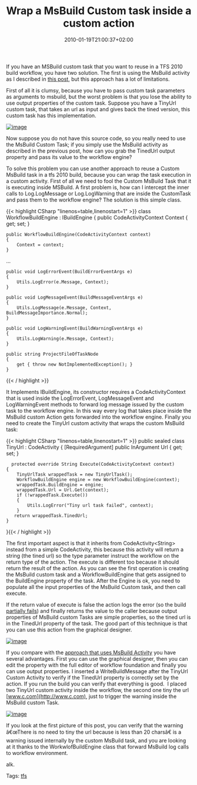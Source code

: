 ﻿---
title: "Wrap a MsBuild Custom task inside a custom action"
description: ""
date: 2010-01-19T21:00:37+02:00
draft: false
tags: [Continuous Integration,TFS Build]
categories: [Team Foundation Server]
---
If you have an MSBuild custom task that you want to reuse in a TFS 2010 build workflow, you have two solution. The first is using the MsBuild activity as I described in [this post](http://www.codewrecks.com/blog/index.php/2009/11/09/use-msbuild-custom-action-in-tfs2010-build-with-a-custom-project/), but this approach has a lot of limitations.

First of all it is clumsy, because you have to pass custom task parameters as arguments to msbuild, but the worst problem is that you lose the ability to use output properties of the custom task. Suppose you have a TinyUrl custom task, that takes an url as input and gives back the tined version, this custom task has this implementation.

[![image](https://www.codewrecks.com/blog/wp-content/uploads/2010/01/image_thumb27.png "image")](https://www.codewrecks.com/blog/wp-content/uploads/2010/01/image27.png)

Now suppose you do not have this source code, so you really need to use the MsBuild Custom Task; if you simply use the MsBuild activity as described in the previous post, how can you grab the TinedUrl output property and pass its value to the workflow engine?

To solve this problem you can use another approach to reuse a Custom MsBuild task in a tfs 2010 build, because you can wrap the task execution in a custom activity. First of all we need to fool the Custom MsBuild Task that it is executing inside MSBuild. A first problem is, how can I intercept the inner calls to Log.LogMessage or Log.LogWarning that are inside the CustomTask and pass them to the workflow engine? The solution is this simple class.

{{< highlight CSharp "linenos=table,linenostart=1" >}}
class WorkflowBuildEngine : IBuildEngine
{
    public CodeActivityContext Context { get; set; }

    public WorkflowBuildEngine(CodeActivityContext context)
    {
        Context = context;
    }

  ...

    public void LogErrorEvent(BuildErrorEventArgs e)
    {
        Utils.LogError(e.Message, Context);
    }

    public void LogMessageEvent(BuildMessageEventArgs e)
    {
        Utils.LogMessage(e.Message, Context, BuildMessageImportance.Normal);
    }

    public void LogWarningEvent(BuildWarningEventArgs e)
    {
        Utils.LogWarning(e.Message, Context);
    }

    public string ProjectFileOfTaskNode
    {
        get { throw new NotImplementedException(); }
    }
{{< / highlight >}}

<!-- Code inserted with Steve Dunn's Windows Live Writer Code Formatter Plugin.  http://dunnhq.com -->

It Implements IBuildEngine, its constructor requires a CodeActivityContext that is used inside the LogErrorEvent, LogMessageEvent and LogWarningEvent methods to forward log message issued by the custom task to the workflow engine. In this way every log that takes place inside the MsBuild custom Action gets forwarded into the workflow engine. Finally you need to create the TinyUrl custom activity that wraps the custom MsBuild task:

{{< highlight CSharp "linenos=table,linenostart=1" >}}
public sealed class TinyUrl : CodeActivity<String>
{
    [RequiredArgument]
    public InArgument<string> Url { get; set; }

      protected override String Execute(CodeActivityContext context)
    {
        TinyUrlTask wrappedTask = new TinyUrlTask();
        WorkflowBuildEngine engine = new WorkflowBuildEngine(context);
        wrappedTask.BuildEngine = engine;
        wrappedTask.Url = Url.Get(context);
        if (!wrappedTask.Execute())
        {
            Utils.LogError("Tiny url task failed", context);
        }
       return wrappedTask.TinedUrl;
    }
}{{< / highlight >}}

<!-- Code inserted with Steve Dunn's Windows Live Writer Code Formatter Plugin.  http://dunnhq.com -->

The first important aspect is that it inherits from CodeActivity&lt;String&gt; instead from a simple CodeActivity, this because this activity will return a string (the tined url) so the type parameter instruct the workflow on the return type of the action. The execute is different too because it should return the result of the action. As you can see the first operation is creating the MsBuild custom task and a WorkflowBuildEngine that gets assigned to the BuildEngine property of the task. After the Engine is ok, you need to populate all the input properties of the MsBuild Custom task, and then call execute.

If the return value of execute is false the action logs the error (so the build [partially fails](http://www.codewrecks.com/blog/index.php/2010/01/18/log-warning-and-errors-in-a-custom-action/)) and finally returns the value to the caller because output properties of MsBuild custom Tasks are simple properties, so the tined url is in the TinedUrl property of the task. The good part of this technique is that you can use this action from the graphical designer.

[![image](https://www.codewrecks.com/blog/wp-content/uploads/2010/01/image_thumb28.png "image")](https://www.codewrecks.com/blog/wp-content/uploads/2010/01/image28.png)

If you compare with the [approach that uses MsBuild Activity](http://www.codewrecks.com/blog/index.php/2009/11/09/use-msbuild-custom-action-in-tfs2010-build-with-a-custom-project/) you have several advantages. First you can use the graphical designer, then you can edit the property with the full editor of workflow foundation and finally you can use output properties. I inserted a WriteBuildMessage after the TinyUrl Custom Activity to verify if the TinedUrl property is correctly set by the action. If you run the build you can verify that everything is good.  I placed two TinyUrl custom activity inside the workflow, the second one tiny the url [www.c.com](http://www.c.com), just to trigger the warning inside the MsBuild custom Task.

[![image](https://www.codewrecks.com/blog/wp-content/uploads/2010/01/image_thumb29.png "image")](https://www.codewrecks.com/blog/wp-content/uploads/2010/01/image29.png)

If you look at the first picture of this post, you can verify that the warning â€œThere is no need to tiny the url because is less than 20 charsâ€ is a warning issued internally by the custom MsBuild task, and you are looking at it thanks to the WorkwlofBuildEngine class that forward MsBuild log calls to workflow environment.

alk.

Tags: [tfs](http://technorati.com/tag/tfs)
